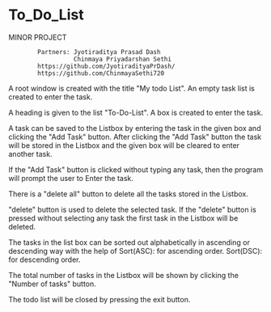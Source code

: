# To_Do_List
MINOR PROJECT


            Partners: Jyotiraditya Prasad Dash
                      Chinmaya Priyadarshan Sethi
            https://github.com/JyotiradityaPrDash/
            https://github.com/ChinmayaSethi720

A root window is created with the title "My todo List".
An empty task list is created to enter the task.

A heading is given to the list "To-Do-List".
A box is created to enter the task.

A task can be saved to the Listbox by entering the task in the given box and clicking the "Add Task" button.
After clicking the "Add Task" button the task will be stored in the Listbox and the given box will be cleared to enter another task.

If the "Add Task" button is clicked without typing any task, then the program will prompt the user to Enter the task.

There is a "delete all" button to delete all the tasks stored in the Listbox.

"delete" button is used to delete the selected task.
If the "delete" button is pressed without selecting any task the first task in the Listbox will be deleted.

The tasks in the list box can be sorted out alphabetically in ascending or descending way with the help of 
Sort(ASC): for ascending order.
Sort(DSC): for descending order.

The total number of tasks in the Listbox will be shown by clicking the "Number of tasks" button.

The todo list will be closed by pressing the exit button.
